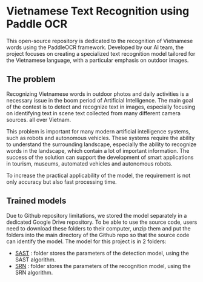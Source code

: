 # Vietnamese Text Recognition using Paddle OCR

This open-source repository is dedicated to the recognition of Vietnamese words using the PaddleOCR framework. Developed by our AI team, the project focuses on creating a specialized text recognition model tailored for the Vietnamese language, with a particular emphasis on outdoor images.

## The problem

Recognizing Vietnamese words in outdoor photos and daily activities is a necessary issue in the boom period of Artificial Intelligence. The main goal of the contest is to detect and recognize text in images, especially focusing on identifying text in scene text collected from many different camera sources. all over Vietnam.

This problem is important for many modern artificial intelligence systems, such as robots and autonomous vehicles. These systems require the ability to understand the surrounding landscape, especially the ability to recognize words in the landscape, which contain a lot of important information. The success of the solution can support the development of smart applications in tourism, museums, automated vehicles and autonomous robots.

To increase the practical applicability of the model, the requirement is not only accuracy but also fast processing time.

## Trained models

Due to Github repository limitations, we stored the model separately in a dedicated Google Drive repository. To be able to use the source code, users need to download these folders to their computer, unzip them and put the folders into the main directory of the Github repo so that the source code can identify the model. The model for this project is in 2 folders:

- [SAST](https://drive.google.com/drive/folders/1NNUDgZvCnJrjoonCadp7nRYHxkWgNJyt?usp=sharing) : folder stores the parameters of the detection model, using the SAST algorithm.
- [SRN](https://drive.google.com/drive/folders/1JpJ1o2cyYunNDhuW3sbqx17EVDAAbwES?usp=sharing) : folder stores the parameters of the recognition model, using the SRN algorithm.
